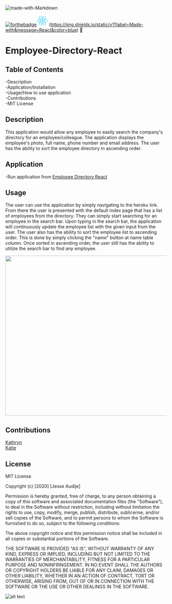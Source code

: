 ![made-with-Markdown](https://img.shields.io/badge/Made%20with-Markdown-1f425f.svg)

[![forthebadge](https://forthebadge.com/images/badges/made-with-javascript.svg)](https://forthebadge.com)<img src="logo192.png" width="35" height="35">
(https://img.shields.io/static/v1?label=Made-with&message=React&color=blue)
:100:

# Employee-Directory-React

## Table of Contents

-Description\
-Application/Installation\
-Usage/How to use application\
-Contributions\
-MIT License

## Description

This application would allow any employee to easily search the company's directory for an employee/colleague. The application displays the employee's photo, full name, phone number and email address. The user has the ability to sort the employee directory in ascending order.

## Application

-Run application from [Employee Directory React](https://audijej.github.io/Employee-Directory-React/)

## Usage

The user can use the application by simply navigating to the heroku link. From there the user is presented with the default index page that has a list of employees from the directory. They can simply start searching for an employee in the search bar. Upon typing in the search bar, the application will continuously update the employee list with the given input from the user. The user also has the ability to sort the employee ilst to ascending order. This is done by simply clicking the "name" button at name table column. Once sorted in ascending order, the user still has the ability to utilize the search bar to find any employee.

<img src="Employee-Directory-React-Demo.gif" width="900" height="500">

## Contributions

[Kathryn](https://github.com/katgrace0808)\
[Katie](https://github.com/kaitekelly)

## License

MIT License

Copyright (c) [2020] [Jesse Audije]

Permission is hereby granted, free of charge, to any person obtaining a copy of this software and associated documentation files (the "Software"), to deal in the Software without restriction, including without limitation the rights to use, copy, modify, merge, publish, distribute, sublicense, and/or sell copies of the Software, and to permit persons to whom the Software is furnished to do so, subject to the following conditions:

The above copyright notice and this permission notice shall be included in all copies or substantial portions of the Software.

THE SOFTWARE IS PROVIDED "AS IS", WITHOUT WARRANTY OF ANY KIND, EXPRESS OR IMPLIED, INCLUDING BUT NOT LIMITED TO THE WARRANTIES OF MERCHANTABILITY, FITNESS FOR A PARTICULAR PURPOSE AND NONINFRINGEMENT. IN NO EVENT SHALL THE AUTHORS OR COPYRIGHT HOLDERS BE LIABLE FOR ANY CLAIM, DAMAGES OR OTHER LIABILITY, WHETHER IN AN ACTION OF CONTRACT, TORT OR OTHERWISE, ARISING FROM, OUT OF OR IN CONNECTION WITH THE SOFTWARE OR THE USE OR OTHER DEALINGS IN THE SOFTWARE.

![alt text](https://github.com/audijej.png)
